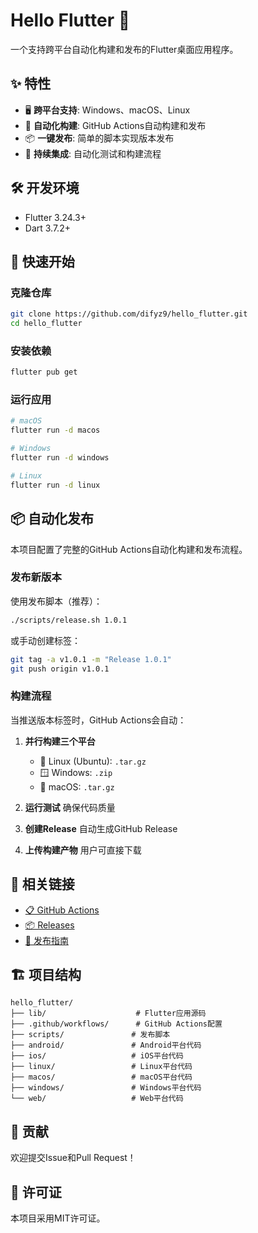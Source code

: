 # Hello Flutter 🚀

一个支持跨平台自动化构建和发布的Flutter桌面应用程序。

## ✨ 特性

- 🖥️ **跨平台支持**: Windows、macOS、Linux
- 🤖 **自动化构建**: GitHub Actions自动构建和发布
- 📦 **一键发布**: 简单的脚本实现版本发布
- 🔄 **持续集成**: 自动化测试和构建流程

## 🛠️ 开发环境

- Flutter 3.24.3+
- Dart 3.7.2+

## 🚀 快速开始

### 克隆仓库
```bash
git clone https://github.com/difyz9/hello_flutter.git
cd hello_flutter
```

### 安装依赖
```bash
flutter pub get
```

### 运行应用
```bash
# macOS
flutter run -d macos

# Windows  
flutter run -d windows

# Linux
flutter run -d linux
```

## 📦 自动化发布

本项目配置了完整的GitHub Actions自动化构建和发布流程。

### 发布新版本

使用发布脚本（推荐）：
```bash
./scripts/release.sh 1.0.1
```

或手动创建标签：
```bash
git tag -a v1.0.1 -m "Release 1.0.1"
git push origin v1.0.1
```

### 构建流程

当推送版本标签时，GitHub Actions会自动：

1. **并行构建三个平台**
   - 🐧 Linux (Ubuntu): `.tar.gz`
   - 🪟 Windows: `.zip`
   - 🍎 macOS: `.tar.gz`

2. **运行测试** 确保代码质量

3. **创建Release** 自动生成GitHub Release

4. **上传构建产物** 用户可直接下载

## 🔗 相关链接

- [📋 GitHub Actions](https://github.com/difyz9/hello_flutter/actions)
- [📦 Releases](https://github.com/difyz9/hello_flutter/releases)
- [📖 发布指南](./RELEASE.md)

## 🏗️ 项目结构

```
hello_flutter/
├── lib/                    # Flutter应用源码
├── .github/workflows/      # GitHub Actions配置
├── scripts/               # 发布脚本
├── android/               # Android平台代码
├── ios/                   # iOS平台代码
├── linux/                 # Linux平台代码
├── macos/                 # macOS平台代码
├── windows/               # Windows平台代码
└── web/                   # Web平台代码
```

## 🤝 贡献

欢迎提交Issue和Pull Request！

## 📄 许可证

本项目采用MIT许可证。

